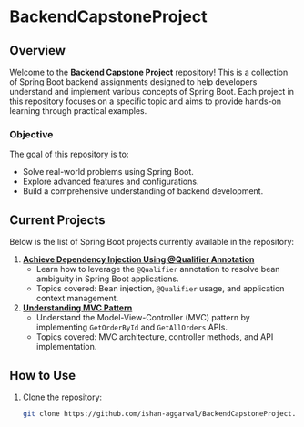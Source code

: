 # BackendCapstoneProject

## Overview

Welcome to the **Backend Capstone Project** repository! This is a collection of Spring Boot backend assignments designed
to help developers understand and implement various concepts of Spring Boot. Each project in this repository focuses on
a specific topic and aims to provide hands-on learning through practical examples.

### Objective

The goal of this repository is to:

- Solve real-world problems using Spring Boot.
- Explore advanced features and configurations.
- Build a comprehensive understanding of backend development.

## Current Projects

Below is the list of Spring Boot projects currently available in the repository:

1. **[Achieve Dependency Injection Using @Qualifier Annotation](./achieve-di-using-qualifier-annotation)**
    - Learn how to leverage the `@Qualifier` annotation to resolve bean ambiguity in Spring Boot applications.
    - Topics covered: Bean injection, `@Qualifier` usage, and application context management.
2. **[Understanding MVC Pattern](./understanding-mvc-pattern)**
    - Understand the Model-View-Controller (MVC) pattern by implementing `GetOrderById` and `GetAllOrders` APIs.
    - Topics covered: MVC architecture, controller methods, and API implementation.


## How to Use

1. Clone the repository:
   ```bash
   git clone https://github.com/ishan-aggarwal/BackendCapstoneProject.git
